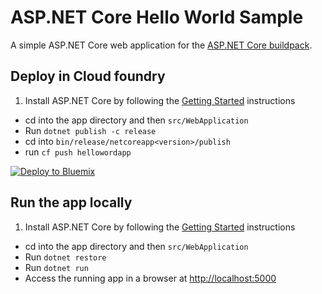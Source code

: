 # ASP.NET Core Hello World Sample

A simple ASP.NET Core web application for the [ASP.NET Core buildpack][].

## Deploy in Cloud foundry
1. Install ASP.NET Core by following the [Getting Started][] instructions
+ cd into the app directory and then `src/WebApplication`
+ Run `dotnet publish -c release`
+ cd into `bin/release/netcoreapp<version>/publish`
+ run `cf push hellowordapp`

[![Deploy to Bluemix](https://bluemix.net/deploy/button.png)](https://bluemix.net/deploy?repository=https://github.com/IBM-Bluemix/aspnet-core-helloworld)

## Run the app locally

1. Install ASP.NET Core by following the [Getting Started][] instructions
+ cd into the app directory and then `src/WebApplication`
+ Run `dotnet restore`
+ Run `dotnet run`
+ Access the running app in a browser at <http://localhost:5000>

[Getting Started]: http://docs.asp.net/en/latest/getting-started/index.html
[ASP.NET Core buildpack]: https://github.com/cloudfoundry-incubator/dotnet-core-buildpack
